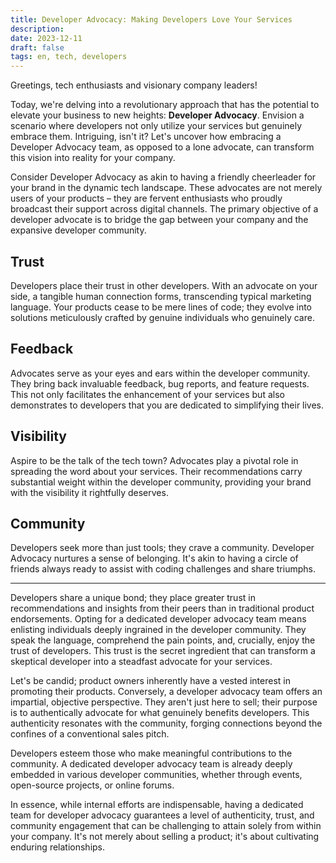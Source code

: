 ```yaml
---
title: Developer Advocacy: Making Developers Love Your Services
description:
date: 2023-12-11 
draft: false
tags: en, tech, developers
---
```


Greetings, tech enthusiasts and visionary company leaders!

Today, we're delving into a revolutionary approach that has the potential to elevate your business to new heights: **Developer Advocacy**. Envision a scenario where developers not only utilize your services but genuinely embrace them. Intriguing, isn't it? Let's uncover how embracing a Developer Advocacy team, as opposed to a lone advocate, can transform this vision into reality for your company.

Consider Developer Advocacy as akin to having a friendly cheerleader for your brand in the dynamic tech landscape. These advocates are not merely users of your products – they are fervent enthusiasts who proudly broadcast their support across digital channels. The primary objective of a developer advocate is to bridge the gap between your company and the expansive developer community.

## Trust
Developers place their trust in other developers. With an advocate on your side, a tangible human connection forms, transcending typical marketing language. Your products cease to be mere lines of code; they evolve into solutions meticulously crafted by genuine individuals who genuinely care.

## Feedback
Advocates serve as your eyes and ears within the developer community. They bring back invaluable feedback, bug reports, and feature requests. This not only facilitates the enhancement of your services but also demonstrates to developers that you are dedicated to simplifying their lives.

## Visibility
Aspire to be the talk of the tech town? Advocates play a pivotal role in spreading the word about your services. Their recommendations carry substantial weight within the developer community, providing your brand with the visibility it rightfully deserves.

## Community
Developers seek more than just tools; they crave a community. Developer Advocacy nurtures a sense of belonging. It's akin to having a circle of friends always ready to assist with coding challenges and share triumphs.

---

Developers share a unique bond; they place greater trust in recommendations and insights from their peers than in traditional product endorsements. Opting for a dedicated developer advocacy team means enlisting individuals deeply ingrained in the developer community. They speak the language, comprehend the pain points, and, crucially, enjoy the trust of developers. This trust is the secret ingredient that can transform a skeptical developer into a steadfast advocate for your services.

Let's be candid; product owners inherently have a vested interest in promoting their products. Conversely, a developer advocacy team offers an impartial, objective perspective. They aren't just here to sell; their purpose is to authentically advocate for what genuinely benefits developers. This authenticity resonates with the community, forging connections beyond the confines of a conventional sales pitch.

Developers esteem those who make meaningful contributions to the community. A dedicated developer advocacy team is already deeply embedded in various developer communities, whether through events, open-source projects, or online forums.

In essence, while internal efforts are indispensable, having a dedicated team for developer advocacy guarantees a level of authenticity, trust, and community engagement that can be challenging to attain solely from within your company. It's not merely about selling a product; it's about cultivating enduring relationships.

